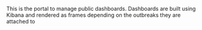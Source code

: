 This is the portal to manage public dashboards. Dashboards are built using Kibana and rendered as frames depending on the outbreaks they are attached to